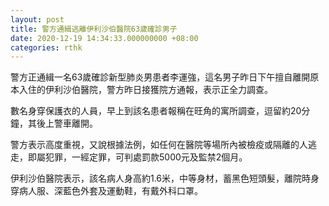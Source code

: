 ```yaml
---
layout: post
title: 警方通緝逃離伊利沙伯醫院63歲確診男子
date: 2020-12-19 14:34:33.000000000 +08:00
categories: rthk
---
```


警方正通緝一名63歲確診新型肺炎男患者李運強，這名男子昨日下午擅自離開原本入住的伊利沙伯醫院，警方昨日接獲院方通報，表示正全力調查。

數名身穿保護衣的人員，早上到該名患者報稱在旺角的寓所調查，逗留約20分鐘，其後上警車離開。

警方表示高度重視，又說根據法例，如任何在醫院等場所內被檢疫或隔離的人逃走，即屬犯罪，一經定罪，可判處罰款5000元及監禁2個月。

伊利沙伯醫院表示，該名病人身高約1.6米，中等身材，蓄黑色短頭髮，離院時身穿病人服、深藍色外套及運動鞋，有戴外科口罩。
